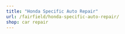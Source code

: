 ```yaml
---
title: "Honda Specific Auto Repair"
url: /fairfield/honda-specific-auto-repair/
shop: car repair
---
```

